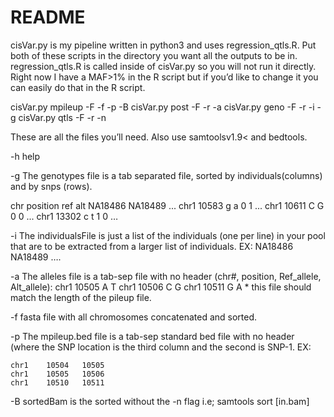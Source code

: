 # README

cisVar.py is my pipeline written in python3 and uses regression_qtls.R. Put both of these scripts in the directory you want all the outputs to be in. regression_qtls.R is called inside of cisVar.py so you will not run it directly. Right now I have a MAF>1% in the R script but if you’d like to change it you can easily do that in the R script.

cisVar.py mpileup -F <SampleName> -f <fastaFile> -p <mpileupBEDfile> -B <sortedBam>
cisVar.py post -F <SampleName> -r <readDepth> -a <allelesFile>
cisVar.py geno -F <SampleName> -r <readDepth> -i <individualsFile> -g <genotypesFile>
cisVar.py qtls -F <SampleName> -r <readDepth> -n <numberIndividuals>

 
These are all the files you’ll need. Also use samtoolsv1.9< and bedtools.

-h	help

-g	The genotypes file is a tab separated file, sorted by individuals(columns) and by snps (rows). 

chr   position    ref alt NA18486 NA18489 ...
chr1  10583   g   a   0   1 ...
chr1  10611   C   G   0   0 ...
chr1  13302   c   t   1   0 … 

-i	The individualsFile is just a list of the individuals (one per line) in your pool that are to be extracted from a larger list of individuals.
		EX:   NA18486
			    NA18489
			    ….

-a	The alleles file is a tab-sep file with no header (chr#, position, Ref_allele, Alt_allele):
chr1	10505	A	T
chr1	10506	C	G
chr1	10511	G	A
	* this file should match the length of the pileup file.

-f	fasta file with all chromosomes concatenated and sorted.

-p	The mpileup.bed file is a tab-sep standard bed file with no header (where the SNP location is the third column and the second is SNP-1.
    EX:

    chr1	10504	10505
    chr1	10505	10506
    chr1	10510	10511
		
-B	sortedBam is the sorted without the -n flag i.e; samtools sort [in.bam]



